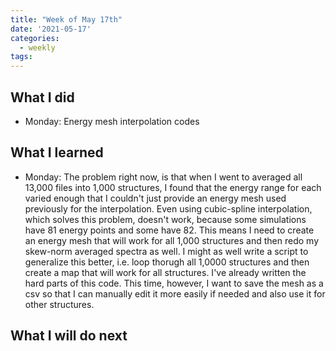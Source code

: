 ```yaml
---
title: "Week of May 17th"
date: '2021-05-17'
categories:
  - weekly
tags:
---
```


## What I did
- Monday: Energy mesh interpolation codes

## What I learned
- Monday: The problem right now, is that when I went to averaged all 13,000 files into 1,000 structures, I found that the energy range for each varied enough that I couldn't just provide an energy mesh used previously for the interpolation. Even using cubic-spline interpolation, which solves this problem, doesn't work, because some simulations have 81 energy points and some have 82. This means I need to create an energy mesh that will work for all 1,000 structures and then redo my skew-norm averaged spectra as well. I might as well write a script to generalize this better, i.e. loop thorugh all 1,0000 structures and then create a map that will work for all structures. I've already written the hard parts of this code. This time, however, I want to save the mesh as a csv so that I can manually edit it more easily if needed and also use it for other structures.  

## What I will do next